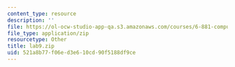 ```yaml
---
content_type: resource
description: ''
file: https://ol-ocw-studio-app-qa.s3.amazonaws.com/courses/6-881-computational-personal-genomics-making-sense-of-complete-genomes-spring-2016/521a8b77f06ed3e610cd90f5188df9ce_lab9.zip
file_type: application/zip
resourcetype: Other
title: lab9.zip
uid: 521a8b77-f06e-d3e6-10cd-90f5188df9ce
---
```

